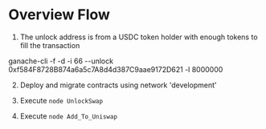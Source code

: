 # Overview Flow

1. The unlock address is from a USDC token holder with enough tokens to fill the transaction

ganache-cli  -f <replace with Infura project ID> -d -i 66 --unlock 0xf584F8728B874a6a5c7A8d4d387C9aae9172D621 -l 8000000

2. Deploy and migrate contracts using network 'development'

3. Execute `node UnlockSwap`

4. Execute `node Add_To_Uniswap`

